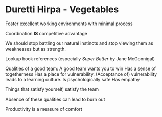 # Duretti Hirpa - Vegetables

Foster excellent working environments with minimal process

Coordination **IS** competitive advantage

We should stop battling our natural instincts and stop viewing them as weaknesses but as strength.

Lookup book references (especially _Super Better_ by Jane McGonnigal)

Qualities of a good team:
A good team wants you to win
Has a sense of togetherness
Has a place for vulnerability. (Acceptance of) vulnerability leads to a learning culture.
Is psychologically safe
Has empathy

Things that satisfy yourself, satisfy the team

Absence of these qualities can lead to burn out

Productivity is a measure of comfort